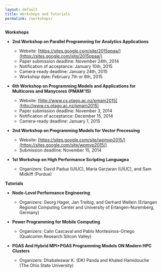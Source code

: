 ```yaml
---
layout: default
title: Workshops and Tutorials
permalink: /workshops/
---
```


**Workshops**

* **2nd Workshop on Parallel Programming for Analytics Applications**
  * Website: [https://sites.google.com/site/2015ppaa/](https://sites.google.com/site/2015ppaa/)
  * Paper submission deadline: November 24th, 2014
  * Notification of acceptance: January 10th, 2015
  * Camera-ready deadline: January 24th, 2015
  * Workshop date: February 7th or 8th, 2015

* **6th Workshop on Programming Models and Applications for Multicores and Manycores (PMAM'15)**
  * Website: [http://www.cs.otago.ac.nz/pmam2015](http://www.cs.otago.ac.nz/pmam2015)
  * Paper submission deadline: November 3, 2014 
  * Notification of acceptance: December 15, 2014
  * Camera-ready deadline: January 1, 2015

* **2nd Workshop on Programming Models for Vector Processing**
  * Website: [https://sites.google.com/site/wpmvp2015/](https://sites.google.com/site/wpmvp2015/)
  * Submission deadline: November 15, 2014

* **1st Workshop on High Performance Scripting Languagea**
  * Organizers: David Padua (UIUC), Maria Garzaran (UIUC), and Sam Midkiff (Purdue)

**Tutorials**

* **Node-Level Performance Engineering**
  * Organizers: Georg Hager, Jan Treibig, and Gerhard Wellein (Erlangen Regional Computing Center and University of Erlangen-Nuremberg, Germany)

* **Power Programming for Mobile Computing** 
  * Organizers: Calin Cascaval and Pablo Montesinos-Ortego (Qualcomm Research Silicon Valley)

* **PGAS And Hybrid MPI+PGAS Programming Models ON Modern HPC Clusters** 
  * Organizers: Dhabaleswar K. (DK) Panda and Khaled Hamidouche (The Ohio State University)


